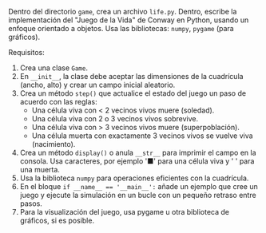Dentro del directorio `game`, crea un archivo `life.py`. 
Dentro, escribe la implementación del "Juego de la Vida" de Conway en Python, usando un enfoque orientado a objetos.
Usa las bibliotecas: `numpy`, `pygame` (para gráficos).


Requisitos:
1.  Crea una clase `Game`.
2.  En `__init__`, la clase debe aceptar las dimensiones de la cuadrícula (ancho, alto) y crear un campo inicial aleatorio.
3.  Crea un método `step()` que actualice el estado del juego un paso de acuerdo con las reglas:
    - Una célula viva con < 2 vecinos vivos muere (soledad).
    - Una célula viva con 2 o 3 vecinos vivos sobrevive.
    - Una célula viva con > 3 vecinos vivos muere (superpoblación).
    - Una célula muerta con exactamente 3 vecinos vivos se vuelve viva (nacimiento).
4.  Crea un método `display()` o anula `__str__` para imprimir el campo en la consola. Usa caracteres, por ejemplo '■' para una célula viva y ' ' para una muerta.
5.  Usa la biblioteca `numpy` para operaciones eficientes con la cuadrícula.
6.  En el bloque `if __name__ == '__main__':` añade un ejemplo que cree un juego y ejecute la simulación en un bucle con un pequeño retraso entre pasos.
7. Para la visualización del juego, usa pygame u otra biblioteca de gráficos, si es posible.